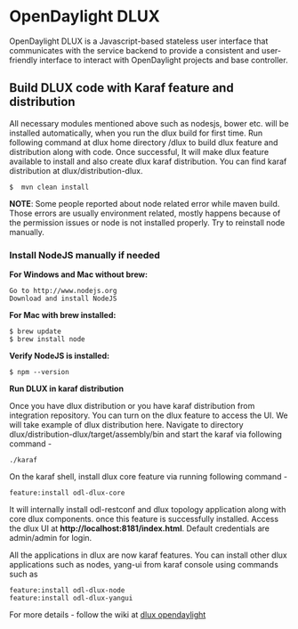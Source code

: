 # OpenDaylight DLUX 

OpenDaylight DLUX is a Javascript-based stateless user interface that communicates with the service backend to provide a consistent and user-friendly interface to interact with OpenDaylight projects and base controller.


## Build DLUX code with Karaf feature and distribution

All necessary modules mentioned above such as nodesjs, bower etc. will be installed automatically, when you run the dlux build for first time.  Run following command at dlux home directory /dlux to build dlux feature and distribution along with code.
Once successful, It will make dlux feature available to install and also create dlux karaf distribution. You can find karaf distribution at dlux/distribution-dlux.

    $  mvn clean install

__NOTE__: Some people reported about node related error while maven build. Those errors are usually environment related, mostly happens because of the permission issues or node is not installed properly. Try to reinstall node manually.

### Install NodeJS manually if needed

__For Windows and Mac without brew:__

    Go to http://www.nodejs.org
    Download and install NodeJS

__For Mac with brew installed:__

    $ brew update
    $ brew install node

__Verify NodeJS is installed:__

    $ npm --version

__Run DLUX in karaf distribution__

Once you have dlux distribution or you have karaf distribution from integration repository. You can turn on the dlux feature to access the UI.
We will take example of dlux distribution here. Navigate to directory dlux/distribution-dlux/target/assembly/bin and start the karaf via following command -

    ./karaf

On the karaf shell, install dlux core feature via running following command -

    feature:install odl-dlux-core


It will internally install odl-restconf and dlux topology application along with core dlux components. once this feature is successfully installed.
Access the dlux UI at __http://localhost:8181/index.html__. Default credentials are admin/admin for login.

All the applications in dlux are now karaf features. You can install other dlux applications such as nodes, yang-ui from karaf console using commands such as

    feature:install odl-dlux-node
    feature:install odl-dlux-yangui

For more details - follow the wiki at  [dlux opendaylight](https://wiki.opendaylight.org/view/OpenDaylight_dlux:Getting_started)
